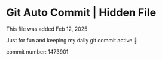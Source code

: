 # Git Auto Commit | Hidden File

This file was added Feb 12, 2025

Just for fun and keeping my daily git commit active 🤪

commit number: 1473901
